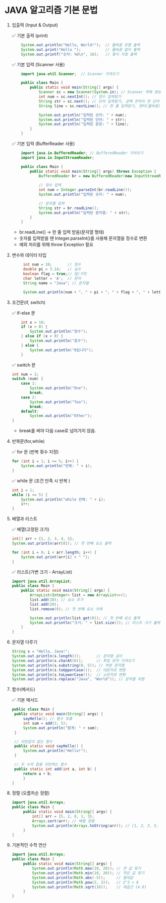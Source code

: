 
<h1>JAVA 알고리즘 기본 문법</h1>

1. 입출력 (Input & Output) <br>

    ✅ 기본 출력 (print)
    ```java
        System.out.println("Hello, World!");  // 줄바꿈 포함 출력
        System.out.print("Hello ");           // 줄바꿈 없이 출력
        System.out.printf("숫자: %d\n", 10);   // 형식 지정 출력
    ```

    ✅ 기본 입력 (Scanner 사용)
    ```java
        import java.util.Scanner;  // Scanner 가져오기

        public class Main {
            public static void main(String[] args) {
                Scanner sc = new Scanner(System.in); // Scanner 객체 생성
                int num = sc.nextInt(); // 정수 입력받기
                String str = sc.next(); // 단어 입력받기, 공백 전까지 한 단어 입력
                String line = sc.nextLine(); // 한 줄 입력받기, 엔터(줄바꿈)까지 한 줄 입력

                System.out.println("입력된 숫자: " + num);
                System.out.println("입력된 단어: " + str);
                System.out.println("입력된 문장: " + line);
            }
        }
    ```
   ✅ 기본 입력 (BufferReader 사용)
    ```java
        import java.io.BufferedReader; // BufferedReader 가져오기
        import java.io.InputStreamReader;

        public class Main {
            public static void main(String[] args) throws Exception {
                BufferedReader br = new BufferedReader(new InputStreamReader(System.in))
                
                // 정수 입력
                int num = Integer.parseInt(br.readLine()); 
                System.out.println("입력된 숫자: " + num);

                // 문자열 입력
                String str = br.readLine();
                System.out.println("입력된 문자열: " + str);
            }
        }
    ```
   - br.readLine() -> 한 줄 입력 받음(문자열 형태)
   - 숫자를 입력받을 땐 Integer.parseInt()를 사용해 문자열을 정수로 변환
   - 예외 처리를 위해 throw Exception 필요

2. 변수와 데이터 타입
   ```java
        int num = 10;       // 정수
        double pi = 3.14;   // 실수
        boolean flag = true;// 참/거짓
        char letter = 'A';  // 문자
        String name = "Java"; // 문자열

        System.out.println(num + ", " + pi + ", " + flag + ", " + letter + ", " + name);
    ```
   
3. 조건문(if, switch)

   ✅ if-else 문
    ```java
        int x = 10;
        if (x > 0) {
            System.out.println("양수");
        } else if (x < 0) {
            System.out.println("음수");
        } else {
            System.out.println("0입니다");
        }
    ```
   
    ✅ switch 문
    ```java
    int num = 2;
    switch (num) {
        case 1:
            System.out.println("One");
            break;
        case 2:
            System.out.println("Two");
            break;
        default:
            System.out.println("Other");
    }
    ```
   - break를 써야 다음 case로 넘어가지 않음.

4. 반복문(for,while)

   ✅ for 문 (반복 횟수 지정)
    ```java
    for (int i = 1; i <= 5; i++) {
        System.out.println("반복: " + i);
    }
    ```

   ✅ while 문 (조건 만족 시 반복 )
    ```java
    int i = 1;
    while (i <= 5) {
        System.out.println("while 반복: " + i);
        i++;
    }
    ```
   
5. 배열과 리스트

   ✅ 배열(고정된 크기)
    ```java
    int[] arr = {1, 2, 3, 4, 5};
    System.out.println(arr[0]); // 첫 번째 요소 출력
    
    for (int i = 0; i < arr.length; i++) {
        System.out.print(arr[i] + " ");
    }
    ```
   ✅ 리스트(가변 크기 - ArrayList)
    ```java
    import java.util.ArrayList;
    public class Main {
        public static void main(String[] args) {
            ArrayList<Integer> list = new ArrayList<>();
            list.add(10); // 요소 추가
            list.add(20);
            list.remove(0); // 첫 번째 요소 삭제
    
            System.out.println(list.get(0)); // 첫 번째 요소 출력
            System.out.println("크기: " + list.size()); // 리스트 크기 출력
        }
    }

    ```
   
6. 문자열 다루기
   ```java
   String s = "Hello, Java!";
   System.out.println(s.length());       // 문자열 길이
   System.out.println(s.charAt(0));      // 특정 문자 가져오기
   System.out.println(s.substring(0, 5)); // 부분 문자열
   System.out.println(s.toUpperCase());  // 대문자로 변환
   System.out.println(s.toLowerCase());  // 소문자로 변환
   System.out.println(s.replace("Java", "World")); // 문자열 치환
   ```
   
7. 함수(메서드)

   ✅ 기본 메서드
   ```java
   public class Main {
    public static void main(String[] args) {
        sayHello(); // 함수 호출
        int sum = add(3, 5);
        System.out.println("합계: " + sum);
    }

    // 리턴값이 없는 함수
    public static void sayHello() {
        System.out.println("Hello!");
    }

    // 두 수의 합을 리턴하는 함수
    public static int add(int a, int b) {
        return a + b;
        }
   }
   ```
   
8. 정렬 (오름차순 정렬)
   ```java
   import java.util.Arrays;
   public class Main {
        public static void main(String[] args) {
            int[] arr = {5, 2, 8, 1, 3};
            Arrays.sort(arr); // 배열 정렬
            System.out.println(Arrays.toString(arr)); // [1, 2, 3, 5, 8]
        }
   }

   ```
   
9. 기본적인 수학 연산
   ```java
   import java.util.Arrays;
   public class Main {
        public static void main(String[] args) {
            System.out.println(Math.max(10, 20)); // 큰 값 찾기
            System.out.println(Math.min(10, 20)); // 작은 값 찾기
            System.out.println(Math.abs(-5));     // 절대값
            System.out.println(Math.pow(2, 3));   // 2^3 = 8
            System.out.println(Math.sqrt(16));    // 제곱근 (4.0)
        }
   }

   ```
